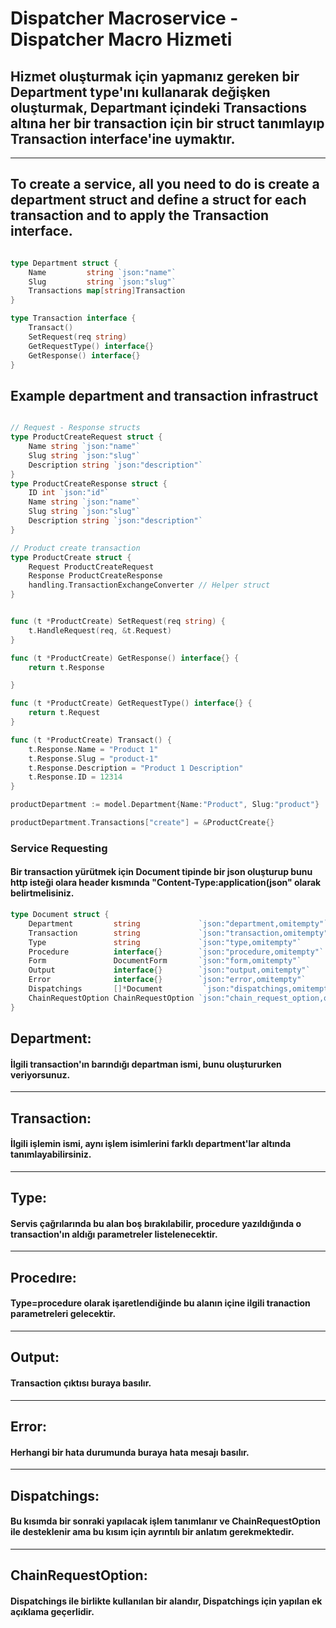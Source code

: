 # Dispatcher Macroservice - Dispatcher Macro Hizmeti

## Hizmet oluşturmak için yapmanız gereken bir Department type'ını kullanarak değişken oluşturmak, Departmant içindeki Transactions altına her bir transaction için bir struct tanımlayıp Transaction interface'ine uymaktır.
---
## To create a service, all you need to do is create a department struct and define a struct for each transaction and to apply the Transaction interface.


```go

type Department struct {
	Name         string `json:"name"`
	Slug         string `json:"slug"`
	Transactions map[string]Transaction
}

type Transaction interface {
	Transact()
	SetRequest(req string)
	GetRequestType() interface{}
	GetResponse() interface{}
}
```
## Example department and transaction infrastruct

```go

// Request - Response structs
type ProductCreateRequest struct {
    Name string `json:"name"`
    Slug string `json:"slug"`
    Description string `json:"description"`
}
type ProductCreateResponse struct {
    ID int `json:"id"`
    Name string `json:"name"`
    Slug string `json:"slug"`
    Description string `json:"description"`
}

// Product create transaction
type ProductCreate struct {
    Request ProductCreateRequest
    Response ProductCreateResponse
    handling.TransactionExchangeConverter // Helper struct
}


func (t *ProductCreate) SetRequest(req string) {
	t.HandleRequest(req, &t.Request)
}

func (t *ProductCreate) GetResponse() interface{} {
	return t.Response

}

func (t *ProductCreate) GetRequestType() interface{} {
	return t.Request
}

func (t *ProductCreate) Transact() {
	t.Response.Name = "Product 1"
	t.Response.Slug = "product-1"
	t.Response.Description = "Product 1 Description"
	t.Response.ID = 12314
}

productDepartment := model.Department{Name:"Product", Slug:"product"}

productDepartment.Transactions["create"] = &ProductCreate{}

```

### Service Requesting

#### Bir transaction yürütmek için Document tipinde bir json oluşturup bunu http isteği olara header kısmında "Content-Type:application(json" olarak belirtmelisiniz.

```go
type Document struct {
	Department         string             `json:"department,omitempty"`
	Transaction        string             `json:"transaction,omitempty"`
	Type               string             `json:"type,omitempty"`
	Procedure          interface{}        `json:"procedure,omitempty"`
	Form               DocumentForm       `json:"form,omitempty"`
	Output             interface{}        `json:"output,omitempty"`
	Error              interface{}        `json:"error,omitempty"`
	Dispatchings       []*Document         `json:"dispatchings,omitempty"`
	ChainRequestOption ChainRequestOption `json:"chain_request_option,omitempty"`
}
```

## Department:
#### İlgili transaction'ın barındığı departman ismi, bunu oluştururken veriyorsunuz.
---
## Transaction:
#### İlgili işlemin ismi, aynı işlem isimlerini farklı department'lar altında tanımlayabilirsiniz.
---
## Type:
#### Servis çağrılarında bu alan boş bırakılabilir, procedure yazıldığında o transaction'ın aldığı parametreler listelenecektir.
---
## Procedıre:
#### Type=procedure olarak işaretlendiğinde bu alanın içine ilgili tranaction parametreleri gelecektir.
---
## Output:
#### Transaction çıktısı buraya basılır.
---
## Error:
#### Herhangi bir hata durumunda buraya hata mesajı basılır.
---
## Dispatchings:
#### Bu kısımda bir sonraki yapılacak işlem tanımlanır ve ChainRequestOption ile desteklenir ama bu kısım için ayrıntılı bir anlatım gerekmektedir.
---
## ChainRequestOption:

#### Dispatchings ile birlikte kullanılan bir alandır, Dispatchings için yapılan ek açıklama geçerlidir.